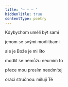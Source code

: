 ```yaml
---
title: '– – – '
hiddenTitle: true
contentType: poetry
---
```


<section>

Kdybychom uměli být sami

jenom se svými modlitbami

ale je Bože je mi líto

modlit se nemůžu neumím to

přece mou prosím neodmítej

oraci stručnou: miluji Tě

</section>
